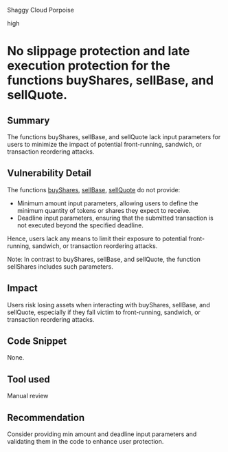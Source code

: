 Shaggy Cloud Porpoise

high

# No slippage protection and late execution protection for the functions buyShares, sellBase, and sellQuote.

## Summary
The functions buyShares, sellBase, and sellQuote lack input parameters for users to minimize the impact of potential front-running, sandwich, or transaction reordering attacks.

## Vulnerability Detail
The functions [buyShares](https://github.com/sherlock-audit/2023-12-dodo-gsp/blob/af43d39f6a89e5084843e196fc0185abffe6304d/dodo-gassaving-pool/contracts/GasSavingPool/impl/GSPFunding.sol#L31), [sellBase](https://github.com/sherlock-audit/2023-12-dodo-gsp/blob/af43d39f6a89e5084843e196fc0185abffe6304d/dodo-gassaving-pool/contracts/GasSavingPool/impl/GSPTrader.sol#L40), [sellQuote](https://github.com/sherlock-audit/2023-12-dodo-gsp/blob/af43d39f6a89e5084843e196fc0185abffe6304d/dodo-gassaving-pool/contracts/GasSavingPool/impl/GSPTrader.sol#L79) do not provide:

* Minimum amount input parameters, allowing users to define the minimum quantity of tokens or shares they expect to receive.
* Deadline input parameters, ensuring that the submitted transaction is not executed beyond the specified deadline.

Hence, users lack any means to limit their exposure to potential front-running, sandwich, or transaction reordering attacks. 

Note: In contrast to buyShares, sellBase, and sellQuote, the function sellShares includes such parameters.

## Impact
Users risk losing assets when interacting with buyShares, sellBase, and sellQuote, especially if they fall victim to front-running, sandwich, or transaction reordering attacks.

## Code Snippet
None.

## Tool used
Manual review

## Recommendation
Consider providing min amount and deadline input parameters and validating them in the code to enhance user protection.